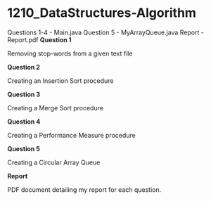 # 1210_DataStructures-Algorithm
Questions 1-4 - Main.java
Question 5 - MyArrayQueue.java
Report - Report.pdf
__Question 1__

Removing stop-words from a given text file

__Question 2__

Creating an Insertion Sort procedure 

__Question 3__

Creating a Merge Sort procedure 

__Question 4__

Creating a Performance Measure procedure

__Question 5__

Creating a Circular Array Queue

__Report__

PDF document detailing my report for each question.
